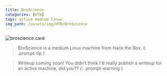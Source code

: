 ```yaml
---
title: BroScience
categories: [HTB]
tags: active medium linux
img_path: /assets/img/HTB/BroScience
---
```


![broscience.card](BroScience.png)

> BroScience is a medium Linux machine from Hack the Box. 
{: .prompt-tip }

> Writeup coming soon! You didn't think I'd really publish a writeup for an active machine, did you??
{: .prompt-warning }
